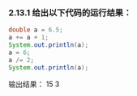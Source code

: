 ### 2.13.1 给出以下代码的运行结果：

```java
double a = 6.5;
a += a + 1;
System.out.println(a);
a = 6;
a /= 2;
System.out.println(a);
```

输出结果：
15
3
